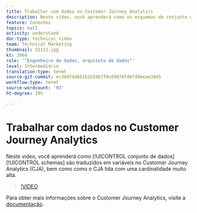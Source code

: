 ```yaml
---
title: Trabalhar com dados no Customer Journey Analytics
description: Neste vídeo, você aprenderá como os esquemas de conjunto de dados são traduzidos em variáveis no Adobe Customer Journey Analytics (CJA), além de como o CJA lida com uma cardinalidade muito alta.
feature: Conexões
topics: null
activity: understand
doc-type: technical video
team: Technical Marketing
thumbnail: 32112.jpg
kt: 3964
role: '"Engenheiro de dados, arquiteto de dados"'
level: Intermediário
translation-type: tm+mt
source-git-commit: ec3697dd60161b59b7f0cd9878f40fd9eeae30e5
workflow-type: tm+mt
source-wordcount: '93'
ht-degree: 39%

---
```



# Trabalhar com dados no Customer Journey Analytics

Neste vídeo, você aprenderá como [!UICONTROL conjunto de dados] [!UICONTROL schemas] são traduzidos em variáveis no Customer Journey Analytics (CJA), bem como como o CJA lida com uma cardinalidade muito alta.

>[!VIDEO](https://video.tv.adobe.com/v/32112/?quality=12)

Para obter mais informações sobre o Customer Journey Analytics, visite a [documentação](https://docs.adobe.com/content/help/pt-BR/analytics-platform/using/cja-landing.html).
